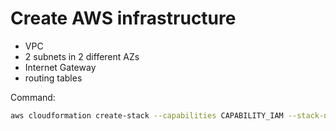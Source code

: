 # Create AWS infrastructure

* VPC
* 2 subnets in 2 different AZs
* Internet Gateway
* routing tables

Command:  

```bash
aws cloudformation create-stack --capabilities CAPABILITY_IAM --stack-name ecs-core-infrastructure --template-body file://./vpc.yml
```
